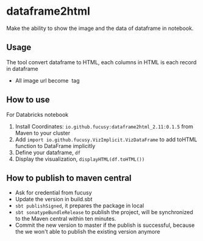 # dataframe2html
Make the ability to show the image and the data of dataframe in notebook. 

## Usage

The tool convert dataframe to HTML, each columns in HTML is each record in dataframe

- All image url become <img> tag

## How to use
For Databricks notebook

 1. Install Coordinates: `io.github.fucusy:dataframe2html_2.11:0.1.5` from Maven to your cluster
 2. Add `import io.github.fucusy.VizImplicit.VizDataFrame` to add toHTML function to DataFrame implicitly
 3. Define your dataframe, `df`
 4. Display the visualization, `displayHTML(df.toHTML())`

## How to publish to maven central

- Ask for credential from fucusy
- Update the version in build.sbt
- `sbt publishSigned`, it prepares the package in local
- `sbt sonatypeBundleRelease` to publish the project, will be synchronized to the Maven central within ten minutes.
- Commit the new version to master if the publish is successful, because the we won't able to publish the existing version anymore




